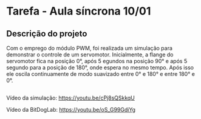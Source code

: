 # Tarefa - Aula síncrona 10/01

## Descrição do projeto

Com o emprego do módulo PWM, foi realizada um simulação para demonstrar o controle de um servomotor. Inicialmente, a flange do servomotor fica na posição 0°, após 5 egundos na posição 90° e após 5 segundo para a posição de 180°, onde espera no mesmo tempo. Após isso ele oscila continuamente de modo suavizado entre 0° e 180° e entre 180° e 0°.

## 
Vídeo da simulação: https://youtu.be/cPj8sQSkkqU

Vídeo da BitDogLab: https://youtu.be/oS_G99GdiYg
